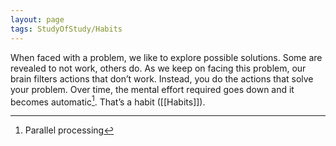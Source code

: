 ```yaml
---
layout: page
tags: StudyOfStudy/Habits 
---
```


When faced with a problem, we like to explore possible solutions. Some are revealed to not work, others do. As we keep on facing this problem, our brain filters actions that don’t work. Instead, you do the actions that solve your problem. Over time, the mental effort required goes down and it becomes automatic[^1]. That’s a habit ([[Habits]]).

[^1]: Parallel processing